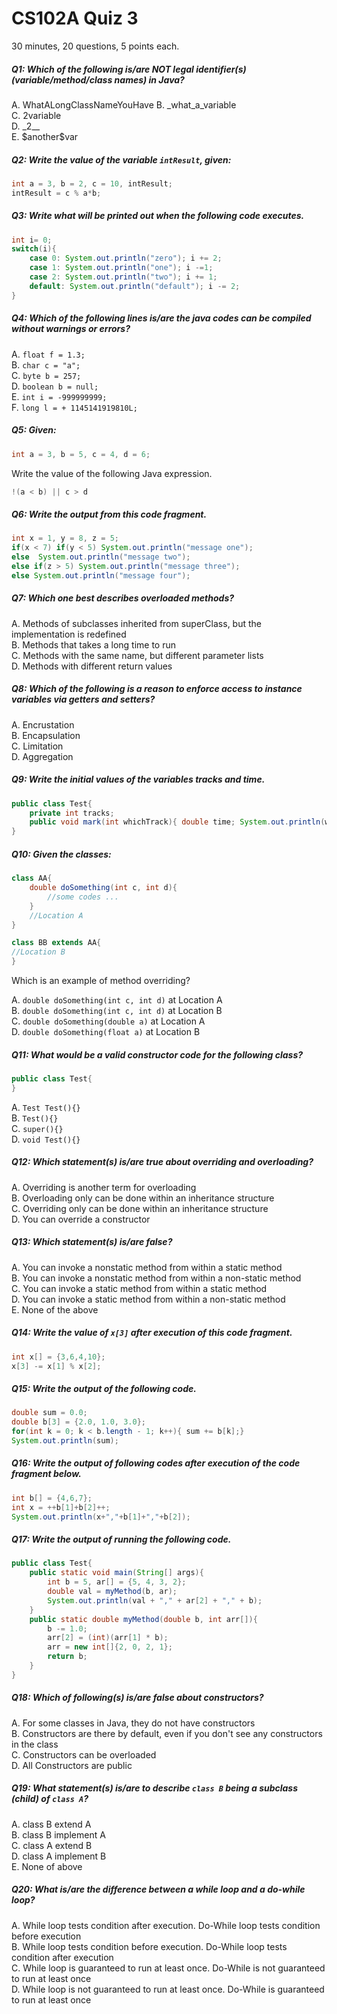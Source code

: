# CS102A Quiz 3
30 minutes, 20 questions, 5 points each.

##### Q1: Which of the following is/are NOT legal identifier(s) (variable/method/class names) in Java?

A. WhatALongClassNameYouHave
B. \_what\_a\_variable            
C. 2variable              
D. \_2__             
E. \$another\$var              

##### Q2: Write the value of the variable ```intResult```, given:

```java
int a = 3, b = 2, c = 10, intResult;
intResult = c % a*b;
```

##### Q3: Write what will be printed out when the following code executes.

```java
int i= 0;
switch(i){
    case 0: System.out.println("zero"); i += 2;
    case 1: System.out.println("one"); i -=1;
    case 2: System.out.println("two"); i += 1;
    default: System.out.println("default"); i -= 2;
}
```

##### Q4: Which of the following lines is/are the java codes can be compiled without warnings or errors?

A. ```float f = 1.3;```          
B. ```char c = "a";```             
C. ```byte b = 257;```            
D. ```boolean b = null;```           
E. ```int i = -999999999;```            
F. ```long l = + 1145141919810L;```

##### Q5: Given:
```java
int a = 3, b = 5, c = 4, d = 6; 
```
Write the value of the following Java expression.
```java
!(a < b) || c > d
```

##### Q6: Write the output from this code fragment.
```java
int x = 1, y = 8, z = 5; 
if(x < 7) if(y < 5) System.out.println("message one");
else  System.out.println("message two"); 
else if(z > 5) System.out.println("message three"); 
else System.out.println("message four"); 
```

##### Q7: Which one best describes overloaded methods?
A. Methods of subclasses inherited from superClass, but the implementation is redefined            
B. Methods that takes a long time to run           
C. Methods with the same name, but different parameter lists          
D. Methods with different return values         

##### Q8: Which of the following is a reason to enforce access to instance variables via getters and setters?
A. Encrustation             
B. Encapsulation            
C. Limitation          
D. Aggregation            

##### Q9: Write the initial values of the variables tracks and time.

```java
public class Test{ 
    private int tracks; 
    public void mark(int whichTrack){ double time; System.out.println(whichTrack);} 
}
```

##### Q10: Given the classes:
```java
class AA{
    double doSomething(int c, int d){
        //some codes ...
    }
    //Location A
}

class BB extends AA{
//Location B
}
```
Which is an example of method overriding?

A. ```double doSomething(int c, int d)``` at Location A            
B. ```double doSomething(int c, int d)``` at Location B           
C. ```double doSomething(double a)``` at Location A            
D. ```double doSomething(float a)``` at Location B           

##### Q11: What would be a valid constructor code for the following class?
```java
public class Test{
}
```

A. ```Test Test(){}```          
B. ```Test(){}```          
C. ```super(){}```          
D. ```void Test(){}```           

##### Q12: Which statement(s) is/are true about overriding and overloading?

A. Overriding is another term for overloading        
B. Overloading only can be done within an inheritance structure         
C. Overriding only can be done within an inheritance structure          
D. You can override a constructor       

##### Q13: Which statement(s) is/are false?

A. You can invoke a nonstatic method from within a static method          
B. You can invoke a nonstatic method from within a non-static method          
C. You can invoke a static method from within a static method         
D. You can invoke a static method from within a non-static method             
E. None of the above

##### Q14: Write the value of ```x[3]``` after execution of this code fragment.
```java
int x[] = {3,6,4,10};
x[3] -= x[1] % x[2];
```

##### Q15: Write the output of the following code.
```java
double sum = 0.0; 
double b[3] = {2.0, 1.0, 3.0}; 
for(int k = 0; k < b.length - 1; k++){ sum += b[k];} 
System.out.println(sum);
```

##### Q16: Write the output of following codes after execution of the code fragment below.
```java
int b[] = {4,6,7};
int x = ++b[1]+b[2]++;
System.out.println(x+","+b[1]+","+b[2]);
```

##### Q17: Write the output of running the following code.
```java
public class Test{ 
    public static void main(String[] args){ 
        int b = 5, ar[] = {5, 4, 3, 2}; 
        double val = myMethod(b, ar); 
        System.out.println(val + "," + ar[2] + "," + b); 
    } 
    public static double myMethod(double b, int arr[]){ 
        b -= 1.0; 
        arr[2] = (int)(arr[1] * b);
        arr = new int[]{2, 0, 2, 1}; 
        return b; 
    } 
}
```

##### Q18: Which of following(s) is/are false about constructors?

A. For some classes in Java, they do not have constructors          
B. Constructors are there by default, even if you don't see any constructors in the class          
C. Constructors can be overloaded         
D. All Constructors are public            

##### Q19: What statement(s) is/are to describe ```class B``` being a subclass (child) of ```class A```?

A. class B extend A          
B. class B implement A           
C. class A extend B         
D. class A implement B         
E. None of above           

##### Q20: What is/are the difference between a while loop and a do-while loop?

A. While loop tests condition after execution. Do-While loop tests condition before execution          
B. While loop tests condition before execution. Do-While loop tests condition after execution       
C. While loop is guaranteed to run at least once. Do-While is not guaranteed to run at least once       
D. While loop is not guaranteed to run at least once. Do-While is guaranteed to run at least once        
